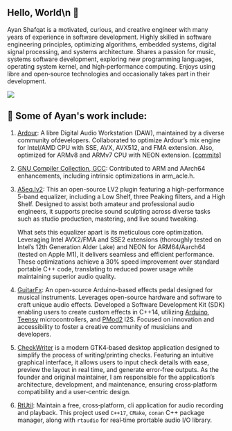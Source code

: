 ## Hello, World\n 👋

Ayan Shafqat is a motivated, curious, and creative engineer with many years of
experience in software development. Highly skilled in software engineering
principles, optimizing algorithms, embedded systems, digital signal processing,
and systems architecture. Shares a passion for music, systems software
development, exploring new programming languages, operating system kernel, and
high‐performance computing. Enjoys using libre and open‐source technologies and
occasionally takes part in their development.

[![](https://img.shields.io/static/v1?label=Sponsor&message=%E2%9D%A4&logo=GitHub&color=%23fe8e86)](https://github.com/sponsors/ashafq)

## 🔭 Some of Ayan's work include:
1. [Ardour](https://ardour.org/): A libre Digital Audio Workstation (DAW),
   maintained by a diverse community ofdevelopers. Collaborated to optimize
   Ardour’s mix engine for Intel/AMD CPU with SSE, AVX, AVX512, and FMA
   extension. Also, optimized for ARMv8 and ARMv7 CPU with NEON extension.
   [[commits]](https://github.com/search?p=1&q=repo%3AArdour%2FArdour+author%3Aashafq&type=Commits)
   
2. [GNU Compiler Collection, GCC](https://gcc.gnu.org/): Contributed to ARM and AArch64 enhancements, including intrinsic optimizations in arm_acle.h.

3. [A5eq.lv2](https://github.com/ashafq/a5eq.lv2/): This an open-source LV2
   plugin featuring a high-performance 5-band equalizer, including a Low Shelf,
   three Peaking filters, and a High Shelf. Designed to assist both amateur and
   professional audio engineers, it supports precise sound sculpting across
   diverse tasks such as studio production, mastering, and live sound tweaking.

    What sets this equalizer apart is its meticulous core optimization. Leveraging
    Intel AVX2/FMA and SSE2 extensions (thoroughly tested on Intel’s 12th
    Generation Alder Lake) and NEON for ARM64/Aarch64 (tested on Apple M1), it
    delivers seamless and efficient performance. These optimizations achieve a 30%
    speed improvement over standard portable C++ code, translating to reduced power
    usage while maintaining superior audio quality.
   
4. [GuitarFx](https://github.com/ashafq/GuitarFx): An open-source Arduino-based
   effects pedal designed for musical instruments. Leverages open-source
   hardware and software to craft unique audio effects. Developed a Software
   Development Kit (SDK) enabling users to create custom effects in C++14,
   utilizing [Arduino](https://www.arduino.cc/),
   [Teensy](https://www.pjrc.com/teensy/) microcontrollers, and
   [PMod2](https://digilent.com/reference/pmod/pmodi2s2/start) I2S. Focused on
   innovation and accessibility to foster a creative community of musicians and
   developers.

5. [CheckWriter](https://github.com/ashafq/CheckWriter) is a modern GTK4‐based
   desktop application designed to simplify the process of writing/printing
   checks. Featuring an intuitive graphical interface, it allows users to input
   check details with ease, preview the layout in real time, and generate
   error‐free outputs. As the founder and original maintainer, I am responsible
   for the application’s architecture, development, and maintenance, ensuring
   cross‐platform compatibility and a user‐centric design.

6. [RtUtil](https://github.com/ashafq/rtutil): Maintain a free, cross‐platform,
   cli application for audio recording and playback. This project used `C++17`,
   `CMake`, `conan` C++ package manager, along with `rtaudio` for real‐time
   prortable audio I/O library.
<!--
**ashafq/ashafq** is a ✨ _special_ ✨ repository because its `README.md` (this file) appears on your GitHub profile.

Here are some ideas to get you started:

- 🔭 I’m currently working on ...
- 🌱 I’m currently learning ...
- 👯 I’m looking to collaborate on ...
- 🤔 I’m looking for help with ...
- 💬 Ask me about ...
- 📫 How to reach me: ...
- 😄 Pronouns: ...
- ⚡ Fun fact: ...
-->
